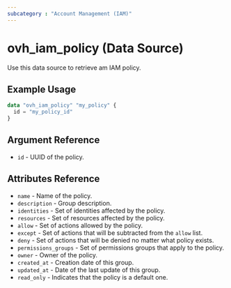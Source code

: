 ```yaml
---
subcategory : "Account Management (IAM)"
---
```


# ovh_iam_policy (Data Source)

Use this data source to retrieve am IAM policy.

## Example Usage

```terraform
data "ovh_iam_policy" "my_policy" {
  id = "my_policy_id"
}
```

## Argument Reference

* `id` - UUID of the policy.

## Attributes Reference

* `name` - Name of the policy.
* `description` - Group description.
* `identities` - Set of identities affected by the policy.
* `resources` - Set of resources affected by the policy.
* `allow` - Set of actions allowed by the policy.
* `except` - Set of actions that will be subtracted from the `allow` list.
* `deny` - Set of actions that will be denied no matter what policy exists.
* `permissions_groups` - Set of permissions groups that apply to the policy.
* `owner` - Owner of the policy.
* `created_at` - Creation date of this group.
* `updated_at` - Date of the last update of this group.
* `read_only` - Indicates that the policy is a default one.
